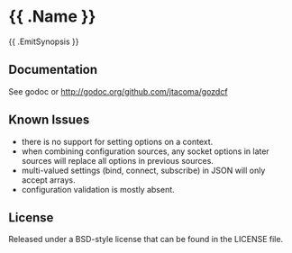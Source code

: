 # {{ .Name }}

{{ .EmitSynopsis }}

## Documentation

See godoc or http://godoc.org/github.com/jtacoma/gozdcf

## Known Issues

* there is no support for setting options on a context.
* when combining configuration sources, any socket options in later sources will replace all options in previous sources.
* multi-valued settings (bind, connect, subscribe) in JSON will only accept arrays.
* configuration validation is mostly absent.

## License

Released under a BSD-style license that can be found in the LICENSE file.
